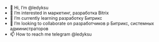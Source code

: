 - 👋 Hi, I’m @ledyksu
- 👀 I’m interested in  маркетинг, разработка Bitrix
- 🌱 I’m currently learning  разработку Битрикс
- 💞️ I’m looking to collaborate on  разработчиков  р Битрикс, системных администраторов
- 📫 How to reach me  telegram @ledyksu

<!---
ledyksu/ledyksu is a ✨ special ✨ repository because its `README.md` (this file) appears on your GitHub profile.
You can click the Preview link to take a look at your changes.
--->
